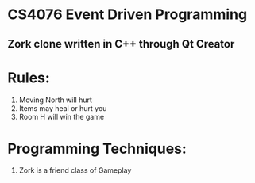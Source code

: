 # CS4076 Event Driven Programming
## Zork clone written in C++ through Qt Creator

# Rules: 
1. Moving North will hurt
2. Items may heal or hurt you
3. Room H will win the game

# Programming Techniques:
1. Zork is a friend class of Gameplay
